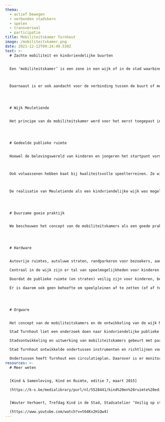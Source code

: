 ```yaml
---
thema:
  - actief bewegen
  - verbonden stadskern
  - spelen
  - transversaal
  - participatie
title: Mobiliteitskamer Turnhout
image: /mobiliteitskamer.png
date: 2021-12-12T09:24:49.530Z
text: >-
  # Zachte mobiliteit en kindvriendelijke buurten


  Een ‘mobiliteitskamer’ is een zone in een wijk of in de stad waarbinnen kinderen zich vlot, zelfstandig en veilig kunnen bewegen en waar volop speel- en ontmoetingskansen zijn. Een mobiliteitskamer wordt afgebakend door barrières zoals drukke wegen of spoorwegen. Maar in de mobiliteitskamer zelf heerst zachte en trage mobiliteit, bijvoorbeeld door de invoering van zone 30.



  Daarnaast is er ook aandacht voor de verbinding tussen de buurt of mobiliteitskamer, met andere delen van de stad. Dat gebeurt onder meer door invalswegen beter oversteekbaar te maken, lokale fietsroutes te ontwikkelen en trage wegen aantrekkelijk te maken.




  # Wijk Meuletiende


  Het principe van de mobiliteitskamer werd voor het eerst toegepast in de wijk Meuletiende, aan de oostkant van Turnhout. De wijk (die vandaag een groot deel uitmaakt van zo een mobiliteitskamer) is een inbreidingsproject waarbij vanaf de ontwikkeling werd nagedacht hoe kinderen zich kunnen verplaatsen naar verschillende speelplekken in de omgeving en naar andere stadsdelen. Zo zijn de straten autoluw en is er, centraal in de wijk, een bovenlokale groene, autoluwe fietsroute die de stadsring kruist. Daarnaast geeft bijna elke woning in Meuletiende uit op een autovrije publieke ruimte, waar speelmogelijkheden zijn en verharde fietspaden waar kinderen kunnen leren fietsen.




  # Gedeelde publieke ruimte


  Hoewel de belevingswereld van kinderen en jongeren het startpunt vormde voor de mobiliteitskamers, werkt Stad Turnhout aan buurten die aantrekkelijk zijn voor al haar inwoners. Het stadsbestuur koos daarom om vooral werk te maken van ontmoetingsruimten waar het sociaal contact tussen verschillende leeftijds- en bevolkingsgroepen wordt versterkt. Uit onderzoek bleek immers dat kinderen en jongeren zelf een voorkeur hebben voor ruimten waar veel andere mensen aanwezig zijn, en waar er iets te beleven valt (zoals rommelmarkten, loopwedstrijden...). Vooral jongeren gebruiken vaak de trekpleisters in een stad en afspreekplekken in de buurt van de school of onderweg. Daarnaast ontmoeten ze graag leeftijdgenoten dichtbij huis, op kleinere buurtterreinen. De inrichting van de publieke ruimte speelt hier een belangrijke rol.



  Ook volwassenen hebben baat bij kwaliteitsvolle speelterreinen. Ze willen speelpleinen graag toegankelijker en aantrekkelijker maken door een open ligging, een betere sociale controle, een betere toegankelijkheid voor buggy’s, aandacht voor mensen met een mindere mobiliteit, voor tieners, volwassenen en senioren. Ze verkiezen bovendien een inrichting die vrij spel en avontuur stimuleert op voetpaden en in hoekjes.



  De realisatie van Meuletiende als een kindvriendelijke wijk was mogelijk omdat de gronden integraal in bezit waren van Stad Turnhout. Het concept sloeg echter meteen aan bij kopers. Dat succes enthousiasmeerde projectontwikkelaars en andere grondbezitters om ook hetzelfde woonconcept te ontwikkelen.




  # Duurzame goeie praktijk


  We beschouwen het concept van de mobiliteitskamers als een goede praktijk op vlak van infrastructuur, de zoektocht naar het begrijpen van de leefwereld van kinderen en omwille van handvatten die stadsmedewerkers hebben uitgewerkt om mee aan de slag te gaan.




  # Hardware


  Autovrije ruimtes, autoluwe straten, randparkeren voor bezoekers, aantakking op bovenlokale fietsroutes en trage wegen bevorderen zachte mobiliteit en vergroten daarmee de actieradius van kinderen en jongeren.

  Centraal in de wijk zijn er tal van speelmogelijkheden voor kinderen.

  Doordat de publieke ruimte (en straten) veilig zijn voor kinderen, beperken ze hun speelruimte niet tot speelpleinen.

  Er is daarom ook geen behoefte om speelpleinen af te zetten (of af te bakenen) omdat kinderen zich veilig kunnen verplaatsen. I.p.v. hekken, zijn er daarom onder meer zitbanken. Speelplekken worden zo belevingsplekken die ook aantrekkelijk zijn voor jongeren, volwassenen en ouderen. 




  # Orgware


  Het concept van de mobiliteitskamers en de ontwikkeling van de wijk Meuletiende vertrekt vanuit inzichten in de leefwereld van kinderen en kennis over hun kennis en vaardigheden. Mobiliteitskamers hebben daarmee niet alleen oog voor het verplaatsingsgedrag van kinderen, maar ook voor de capaciteiten van kinderen van verschillende leeftijden en hun ontwikkeling en zelfstandigheid. Het bijzondere aan dit is dat over mobiliteit en kinderen weinig onderzoek bestaat en veel vaststellingen zijn gemaakt op basis van observatie door de mobiliteitsambtenaar.

  Stad Turnhout liet een onderzoek doen naar kindvriendelijke publieke ruimte en ontwikkelde op basis daarvan een beleidsvisie.

  Stadsontwikkeling en uitwerking van mobiliteitskamers gebeurt met participatie van kinderen, jongeren en volwassenen. Zo worden er simultane gesprekstafels georganiseerd voor de kinderen en de volwassenen waarna de volwassene en ouders gebrieft worden over de inzichten van de kinderen.

  Stad Turnhout ontwikkelde ondertussen instrumenten en richtlijnen voor het inrichten van publieke ruimte en een betere mobiliteitsstructuur voor kinderen en jongeren. Het zijn instrumenten op maat van mobiliteits- en ruimtelijke ordeningsprofessionals en gaan daarmee standaard aan de slag.

  Ondertussen heeft Turnhout een circulatieplan. Daarover is er monitoring d.m.v. online bevragingen bij jongeren over mobiliteit in schoolomgevingen en de woonwijk, bevragingen van ouders van schoolkinderen over veiligheid en zelfstandigheid van hun kinderen, observatie van spelende kinderen en verkeerstellingen. Daarmee heeft Stad Turnhout kunnen vaststellen dat het aantal auto’s dat rondrijdt in wijken en schoolomgevingen is gehalveerd en het aantal fietsers is verdubbeld.[](https://www.youtube.com/watch?v=t64Kx2HiQw4)
resources: >-
  # Meer weten


  [Kind & Samenleving, Kind en Ruimte, editie 7, maart 2015]

  (https://k-s.be/medialibrary/purl/nl/5528441/kind%20en%20ruimte%20editie%207%20.pdf)


  [Wouter Verhaert, Trefdag Kind in de Stad, Stadsatelier ‘Veilig op straat’, 4 februari 2014.] 

  (https://www.youtube.com/watch?v=t64Kx2HiQw4)
---
```

